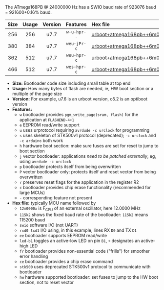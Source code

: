The ATmega168PB @ 24000000 Hz has a SWIO baud rate of 923076 baud = 921600+0.16% baud.

|Size|Usage|Version|Features|Hex file|
|:-:|:-:|:-:|:-:|:--|
|256|256|u7.7|`w-u-hpr--`|[urboot+atmega168pb++6m0000x++230k4_swio_rxd0_txd1_led+b5_hw.hex](https://raw.githubusercontent.com/stefanrueger/urboot.hex/main/cores/minicore/atmega168pb/external_oscillator/fcpu++6m0000_Hz/br++230k4_bps/urboot+atmega168pb++6m0000x++230k4_swio_rxd0_txd1_led+b5_hw.hex)|
|380|384|u7.7|`weu-jPr-c`|[urboot+atmega168pb++6m0000x++230k4_swio_rxd0_txd1_ee_led+b5_fr_ce.hex](https://raw.githubusercontent.com/stefanrueger/urboot.hex/main/cores/minicore/atmega168pb/external_oscillator/fcpu++6m0000_Hz/br++230k4_bps/urboot+atmega168pb++6m0000x++230k4_swio_rxd0_txd1_ee_led+b5_fr_ce.hex)|
|362|512|u7.7|`weu-hpr-c`|[urboot+atmega168pb++6m0000x++230k4_swio_rxd0_txd1_ee_led+b5_fr_ce_hw.hex](https://raw.githubusercontent.com/stefanrueger/urboot.hex/main/cores/minicore/atmega168pb/external_oscillator/fcpu++6m0000_Hz/br++230k4_bps/urboot+atmega168pb++6m0000x++230k4_swio_rxd0_txd1_ee_led+b5_fr_ce_hw.hex)|
|466|512|u7.7|`wes-hpr-c`|[urboot+atmega168pb++6m0000x++230k4_swio_rxd0_txd1_ee_led+b5_fr_ce_stk500_hw.hex](https://raw.githubusercontent.com/stefanrueger/urboot.hex/main/cores/minicore/atmega168pb/external_oscillator/fcpu++6m0000_Hz/br++230k4_bps/urboot+atmega168pb++6m0000x++230k4_swio_rxd0_txd1_ee_led+b5_fr_ce_stk500_hw.hex)|

- **Size:** Bootloader code size including small table at top end
- **Usage:** How many bytes of flash are needed, ie, HW boot section or a multiple of the page size
- **Version:** For example, u7.6 is an urboot version, o5.2 is an optiboot version
- **Features:**
  + `w` bootloader provides `pgm_write_page(sram, flash)` for the application at `FLASHEND-4+1`
  + `e` EEPROM read/write support
  + `u` uses urprotocol requiring `avrdude -c urclock` for programming
  + `s` uses skeleton of STK500v1 protocol (deprecated); `-c urclock` and `-c arduino` both work
  + `h` hardware boot section: make sure fuses are set for reset to jump to boot section
  + `j` vector bootloader: applications *need to be patched externally*, eg, using `avrdude -c urclock`
  + `p` bootloader protects itself from being overwritten
  + `P` vector bootloader only: protects itself and reset vector from being overwritten
  + `r` preserves reset flags for the application in the register R2
  + `c` bootloader provides chip erase functionality (recommended for large MCUs)
  + `-` corresponding feature not present
- **Hex file:** typically MCU name followed by
  + `12m0000x` is F<sub>CPU</sub> of an external oscillator, here 12.0000 MHz
  + `115k2` shows the fixed baud rate of the bootloader: `115k2` means 115200 baud
  + `swio` software I/O (not UART)
  + `rxd0 txd1` I/O using, in this example, lines RX `D0` and TX `D1`
  + `ee` bootloader supports EEPROM read/write
  + `led-b1` toggles an active-low LED on pin `B1`, `+` designates an active-high LED
  + `fr` bootloader provides non-essential code ("frills") for smoother error handling
  + `ce` bootloader provides a chip erase command
  + `stk500` uses deprecated STK500v1 protocol to communicate with bootloader
  + `hw` hardware supported bootloader: set fuses to jump to the HW boot section, not to reset vector
